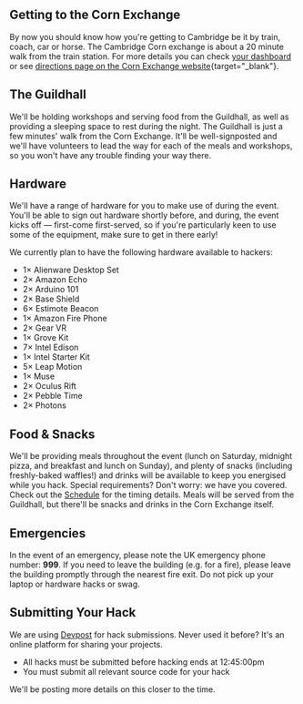 ## Getting to the Corn Exchange

By now you should know how you're getting to Cambridge be it by train, coach, car or horse.
The Cambridge Corn exchange is about a 20 minute walk from the train station. For more details
you can check [your dashboard](/apply/dashboard) or see [directions page on the Corn Exchange website](https://www.cambridgelivetrust.co.uk/cornex/venue-info/directions-and-parking-0){target="_blank"}.

## The Guildhall

We'll be holding workshops and serving food from the Guildhall, as well as providing a sleeping space to rest during the night. The Guildhall is just a few minutes' walk from the Corn Exchange. It'll be well-signposted and we'll have volunteers to lead the way for each of the meals and workshops, so you won't have any trouble finding your way there.

## Hardware

We'll have a range of hardware for you to make use of during the event. You'll be able to sign out hardware shortly before, and during, the event kicks off &mdash; first-come first-served, so if you're particularly keen to use some of the equipment, make sure to get in there early!

We currently plan to have the following hardware available to hackers:

- 1&times; Alienware Desktop Set
- 2&times; Amazon Echo
- 2&times; Arduino 101
- 2&times; Base Shield
- 6&times; Estimote Beacon
- 1&times; Amazon Fire Phone
- 2&times; Gear VR
- 1&times; Grove Kit
- 7&times; Intel Edison
- 1&times; Intel Starter Kit
- 5&times; Leap Motion
- 1&times; Muse
- 2&times; Oculus Rift
- 2&times; Pebble Time
- 2&times; Photons

## Food &amp; Snacks

We'll be providing meals throughout the event (lunch on Saturday, midnight pizza, and breakfast and lunch on Sunday), and plenty of snacks (including freshly-baked waffles!) and drinks will be available to keep you energised while you hack. Special requirements? Don't worry: we have you covered. Check out the [Schedule](#schedule) for the timing details. Meals will be served from the Guildhall, but there'll be snacks and drinks in the Corn Exchange itself.

## Emergencies

In the event of an emergency, please note the UK emergency phone number: **999**.
If you need to leave the building (e.g. for a fire), please leave the building promptly
through the nearest fire exit. Do not pick up your laptop or hardware hacks or swag.

## Submitting Your Hack

We are using [Devpost](http://devpost.com) for hack submissions. Never used it before? It's an online platform for sharing your projects.

- All hacks must be submitted before hacking ends at 12:45:00pm
- You must submit all relevant source code for your hack

We'll be posting more details on this closer to the time.
